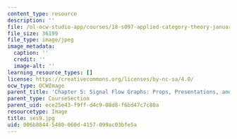 ```yaml
---
content_type: resource
description: ''
file: /ol-ocw-studio-app/courses/18-s097-applied-category-theory-january-iap-2019/006b88445480060d4157099ac03bfe5a_ses9.jpg
file_size: 36199
file_type: image/jpeg
image_metadata:
  caption: ''
  credit: ''
  image-alt: ''
learning_resource_types: []
license: https://creativecommons.org/licenses/by-nc-sa/4.0/
ocw_type: OCWImage
parent_title: 'Chapter 5: Signal Flow Graphs: Props, Presentations, and Proofs'
parent_type: CourseSection
parent_uid: ece25e43-f9ff-d4c9-08d8-f6bd47c7c80a
resourcetype: Image
title: ses9.jpg
uid: 006b8844-5480-060d-4157-099ac03bfe5a
---
```

